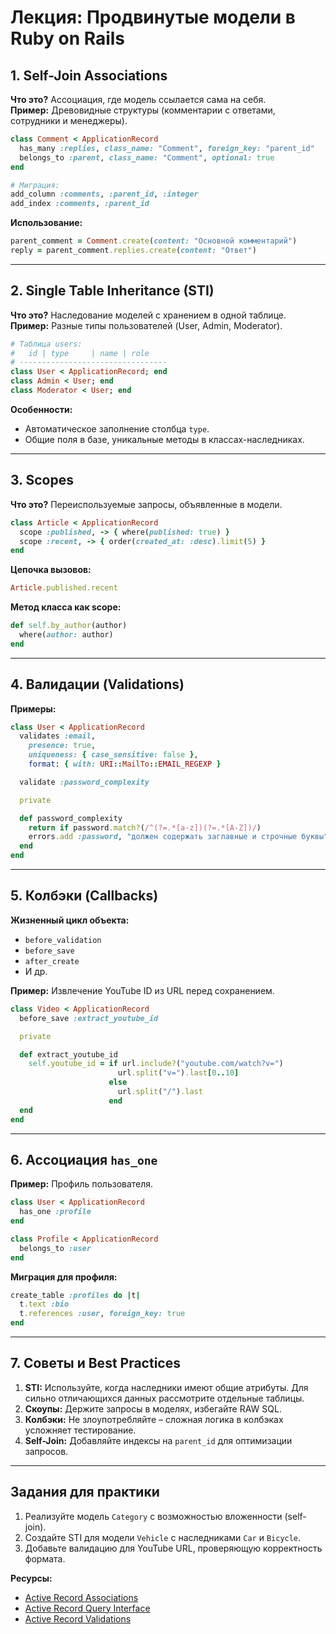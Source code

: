 # Лекция: Продвинутые модели в Ruby on Rails

## 1. Self-Join Associations
**Что это?** Ассоциация, где модель ссылается сама на себя.  
**Пример:** Древовидные структуры (комментарии с ответами, сотрудники и менеджеры).

```ruby
class Comment < ApplicationRecord
  has_many :replies, class_name: "Comment", foreign_key: "parent_id"
  belongs_to :parent, class_name: "Comment", optional: true
end
```

```ruby
# Миграция:
add_column :comments, :parent_id, :integer
add_index :comments, :parent_id
```

**Использование:**
```ruby
parent_comment = Comment.create(content: "Основной комментарий")
reply = parent_comment.replies.create(content: "Ответ")
```

---

## 2. Single Table Inheritance (STI)
**Что это?** Наследование моделей с хранением в одной таблице.  
**Пример:** Разные типы пользователей (User, Admin, Moderator).

```ruby
# Таблица users:
#   id | type     | name | role
# ---------------------------------
class User < ApplicationRecord; end
class Admin < User; end
class Moderator < User; end
```

**Особенности:**
- Автоматическое заполнение столбца `type`.
- Общие поля в базе, уникальные методы в классах-наследниках.

---

## 3. Scopes
**Что это?** Переиспользуемые запросы, объявленные в модели.

```ruby
class Article < ApplicationRecord
  scope :published, -> { where(published: true) }
  scope :recent, -> { order(created_at: :desc).limit(5) }
end
```

**Цепочка вызовов:**
```ruby
Article.published.recent
```

**Метод класса как scope:**
```ruby
def self.by_author(author)
  where(author: author)
end
```

---

## 4. Валидации (Validations)
**Примеры:**
```ruby
class User < ApplicationRecord
  validates :email, 
    presence: true,
    uniqueness: { case_sensitive: false },
    format: { with: URI::MailTo::EMAIL_REGEXP }

  validate :password_complexity

  private

  def password_complexity
    return if password.match?(/^(?=.*[a-z])(?=.*[A-Z])/)
    errors.add :password, "должен содержать заглавные и строчные буквы"
  end
end
```

---

## 5. Колбэки (Callbacks)
**Жизненный цикл объекта:**
- `before_validation`
- `before_save`
- `after_create`
- И др.

**Пример:** Извлечение YouTube ID из URL перед сохранением.
```ruby
class Video < ApplicationRecord
  before_save :extract_youtube_id

  private

  def extract_youtube_id
    self.youtube_id = if url.include?("youtube.com/watch?v=")
                        url.split("v=").last[0..10]
                      else
                        url.split("/").last
                      end
  end
end
```

---

## 6. Ассоциация `has_one`
**Пример:** Профиль пользователя.
```ruby
class User < ApplicationRecord
  has_one :profile
end

class Profile < ApplicationRecord
  belongs_to :user
end
```

**Миграция для профиля:**
```ruby
create_table :profiles do |t|
  t.text :bio
  t.references :user, foreign_key: true
end
```

---

## 7. Советы и Best Practices
1. **STI:** Используйте, когда наследники имеют общие атрибуты. Для сильно отличающихся данных рассмотрите отдельные таблицы.
2. **Скоупы:** Держите запросы в моделях, избегайте RAW SQL.
3. **Колбэки:** Не злоупотребляйте – сложная логика в колбэках усложняет тестирование.
4. **Self-Join:** Добавляйте индексы на `parent_id` для оптимизации запросов.

---

## Задания для практики
1. Реализуйте модель `Category` с возможностью вложенности (self-join).
2. Создайте STI для модели `Vehicle` с наследниками `Car` и `Bicycle`.
3. Добавьте валидацию для YouTube URL, проверяющую корректность формата.

**Ресурсы:**
- [Active Record Associations](https://guides.rubyonrails.org/association_basics.html)
- [Active Record Query Interface](https://guides.rubyonrails.org/active_record_querying.html)
- [Active Record Validations](https://guides.rubyonrails.org/active_record_validations.html)
